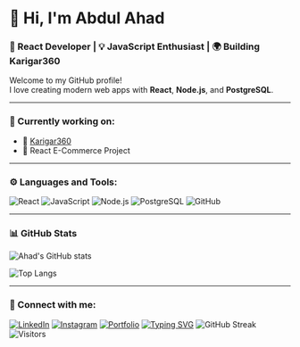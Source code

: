 # 👋 Hi, I'm Abdul Ahad
### 🚀 React Developer | 💡 JavaScript Enthusiast | 🌍 Building Karigar360

Welcome to my GitHub profile!  
I love creating modern web apps with **React**, **Node.js**, and **PostgreSQL**.

---

### 🧠 Currently working on:
- 💼 [Karigar360](https://github.com/abdulahad231/Karigar360)
- 🛒 React E-Commerce Project

---

### ⚙️ Languages and Tools:
![React](https://img.shields.io/badge/-React-blue?style=flat&logo=react)
![JavaScript](https://img.shields.io/badge/-JavaScript-yellow?style=flat&logo=javascript)
![Node.js](https://img.shields.io/badge/-Node.js-green?style=flat&logo=node.js)
![PostgreSQL](https://img.shields.io/badge/-PostgreSQL-blue?style=flat&logo=postgresql)
![GitHub](https://img.shields.io/badge/-GitHub-black?style=flat&logo=github)

---

### 📊 GitHub Stats
![Ahad's GitHub stats](https://github-readme-stats.vercel.app/api?username=abdulahad231&show_icons=true&theme=tokyonight)

![Top Langs](https://github-readme-stats.vercel.app/api/top-langs/?username=abdulahad231&layout=compact&theme=tokyonight)

---

### 📝 Connect with me:
[![LinkedIn](https://img.shields.io/badge/-LinkedIn-blue?logo=linkedin)](https://linkedin.com/in/your-link)
[![Instagram](https://img.shields.io/badge/-Instagram-purple?logo=instagram)](https://instagram.com/your-link)
[![Portfolio](https://img.shields.io/badge/-Portfolio-black?logo=vercel)](https://yourportfolio.com)
[![Typing SVG](https://readme-typing-svg.herokuapp.com?size=24&color=00C4FF&lines=Hi+there!+I'm+Abdul+Ahad;React+Developer;Open+Source+Enthusiast)](https://git.io/typing-svg)
![GitHub Streak](https://streak-stats.demolab.com?user=abdulahad231&theme=tokyonight)
![Visitors](https://komarev.com/ghpvc/?username=abdulahad231&color=blue)

